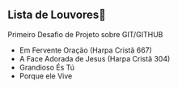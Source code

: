 ## Lista de Louvores:musical_score:

Primeiro Desafio de Projeto sobre GIT/GITHUB

 -	Em Fervente Oração (Harpa Cristã 667)
 -	A Face Adorada de Jesus (Harpa Cristã 304)
 -	Grandioso És Tú
 -	Porque ele Vive

